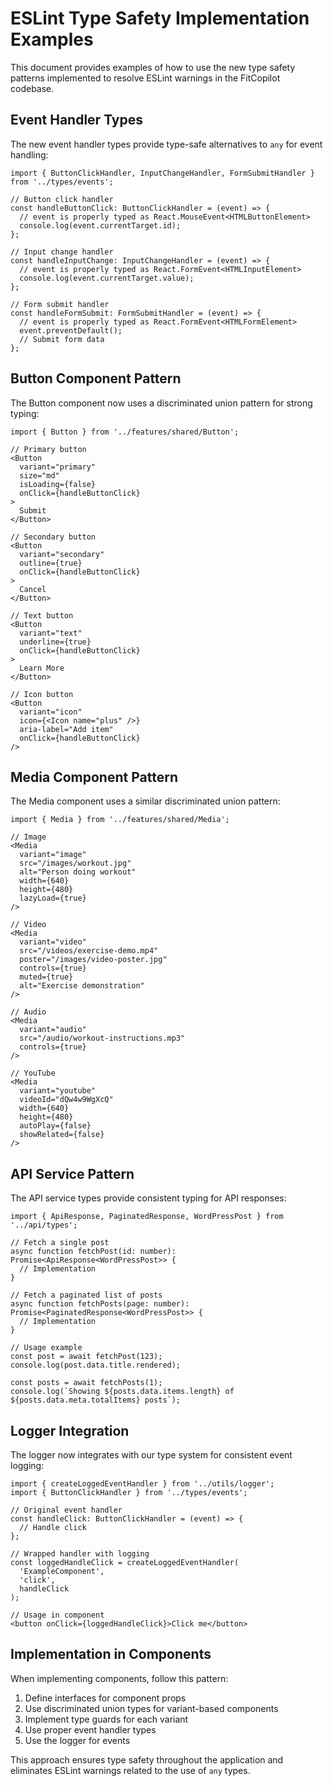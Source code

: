 # ESLint Type Safety Implementation Examples

This document provides examples of how to use the new type safety patterns implemented to resolve ESLint warnings in the FitCopilot codebase.

## Event Handler Types

The new event handler types provide type-safe alternatives to `any` for event handling:

```tsx
import { ButtonClickHandler, InputChangeHandler, FormSubmitHandler } from '../types/events';

// Button click handler
const handleButtonClick: ButtonClickHandler = (event) => {
  // event is properly typed as React.MouseEvent<HTMLButtonElement>
  console.log(event.currentTarget.id);
};

// Input change handler
const handleInputChange: InputChangeHandler = (event) => {
  // event is properly typed as React.FormEvent<HTMLInputElement>
  console.log(event.currentTarget.value);
};

// Form submit handler
const handleFormSubmit: FormSubmitHandler = (event) => {
  // event is properly typed as React.FormEvent<HTMLFormElement>
  event.preventDefault();
  // Submit form data
};
```

## Button Component Pattern

The Button component now uses a discriminated union pattern for strong typing:

```tsx
import { Button } from '../features/shared/Button';

// Primary button
<Button 
  variant="primary"
  size="md"
  isLoading={false}
  onClick={handleButtonClick}
>
  Submit
</Button>

// Secondary button
<Button 
  variant="secondary"
  outline={true}
  onClick={handleButtonClick}
>
  Cancel
</Button>

// Text button
<Button 
  variant="text"
  underline={true}
  onClick={handleButtonClick}
>
  Learn More
</Button>

// Icon button
<Button 
  variant="icon"
  icon={<Icon name="plus" />}
  aria-label="Add item"
  onClick={handleButtonClick}
/>
```

## Media Component Pattern

The Media component uses a similar discriminated union pattern:

```tsx
import { Media } from '../features/shared/Media';

// Image
<Media 
  variant="image"
  src="/images/workout.jpg"
  alt="Person doing workout"
  width={640}
  height={480}
  lazyLoad={true}
/>

// Video
<Media 
  variant="video"
  src="/videos/exercise-demo.mp4"
  poster="/images/video-poster.jpg"
  controls={true}
  muted={true}
  alt="Exercise demonstration"
/>

// Audio
<Media 
  variant="audio"
  src="/audio/workout-instructions.mp3"
  controls={true}
/>

// YouTube
<Media 
  variant="youtube"
  videoId="dQw4w9WgXcQ"
  width={640}
  height={480}
  autoPlay={false}
  showRelated={false}
/>
```

## API Service Pattern

The API service types provide consistent typing for API responses:

```tsx
import { ApiResponse, PaginatedResponse, WordPressPost } from '../api/types';

// Fetch a single post
async function fetchPost(id: number): Promise<ApiResponse<WordPressPost>> {
  // Implementation
}

// Fetch a paginated list of posts
async function fetchPosts(page: number): Promise<PaginatedResponse<WordPressPost>> {
  // Implementation
}

// Usage example
const post = await fetchPost(123);
console.log(post.data.title.rendered);

const posts = await fetchPosts(1);
console.log(`Showing ${posts.data.items.length} of ${posts.data.meta.totalItems} posts`);
```

## Logger Integration

The logger now integrates with our type system for consistent event logging:

```tsx
import { createLoggedEventHandler } from '../utils/logger';
import { ButtonClickHandler } from '../types/events';

// Original event handler
const handleClick: ButtonClickHandler = (event) => {
  // Handle click
};

// Wrapped handler with logging
const loggedHandleClick = createLoggedEventHandler(
  'ExampleComponent',
  'click',
  handleClick
);

// Usage in component
<button onClick={loggedHandleClick}>Click me</button>
```

## Implementation in Components

When implementing components, follow this pattern:

1. Define interfaces for component props
2. Use discriminated union types for variant-based components
3. Implement type guards for each variant
4. Use proper event handler types
5. Use the logger for events

This approach ensures type safety throughout the application and eliminates ESLint warnings related to the use of `any` types. 